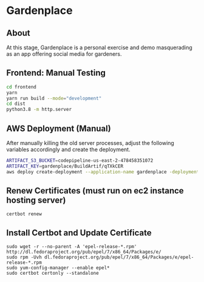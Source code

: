 # Gardenplace

## About

At this stage, Gardenplace is a personal exercise and demo masquerading as an app offering social media for gardeners.

## Frontend: Manual Testing

```bash
cd frontend
yarn
yarn run build --mode="development"
cd dist
python3.8 -m http.server
```

## AWS Deployment (Manual)

After manually killing the old server processes, adjust the following variables accordingly and create the deployment.
```bash
ARTIFACT_S3_BUCKET=codepipeline-us-east-2-478458351072
ARTIFACT_KEY=gardenplace/BuildArtif/qTXkCER
aws deploy create-deployment --application-name gardenplace -deployment-group-name gardenplace-production --revision "revisionType=S3,s3Location={bucket=$S3_BUCKET,key=$ARTIFACT_KEY,bundleType=zip}" --ignore-application-stop-failures
```

## Renew Certificates (must run on ec2 instance hosting server)

```
certbot renew
```

## Install Certbot and Update Certificate

```
sudo wget -r --no-parent -A 'epel-release-*.rpm' http://dl.fedoraproject.org/pub/epel/7/x86_64/Packages/e/
sudo rpm -Uvh dl.fedoraproject.org/pub/epel/7/x86_64/Packages/e/epel-release-*.rpm
sudo yum-config-manager --enable epel*
sudo certbot certonly --standalone
```

